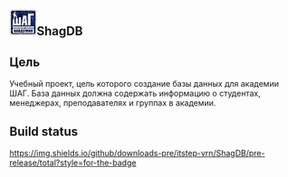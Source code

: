 ﻿## ![Logo](img/logo.png)ShagDB


## Цель

Учебный проект, цель которого создание базы данных для академии ШАГ. База данных должна содержать информацию о студентах,
менеджерах, преподавателях и группах в академии.

## Build status
https://img.shields.io/github/downloads-pre/itstep-vrn/ShagDB/pre-release/total?style=for-the-badge